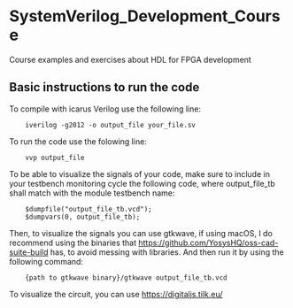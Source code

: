 # SystemVerilog_Development_Course
Course examples and exercises about HDL for FPGA development

## Basic instructions to run the code

To compile with icarus Verilog use the following line:

        iverilog -g2012 -o output_file your_file.sv

To run the code use the folowing line:
        
        vvp output_file

To be able to visualize the signals of your code, make sure to include in your testbench monitoring cycle the following code, where output_file_tb shall match with the module testbench name:

        $dumpfile("output_file_tb.vcd");
        $dumpvars(0, output_file_tb);

Then, to visualize the signals you can use gtkwave, if using macOS, I do recommend using the binaries that https://github.com/YosysHQ/oss-cad-suite-build has, to avoid messing with libraries. And then run it by using the following command:
                
        {path to gtkwave binary}/gtkwave output_file_tb.vcd

To visualize the circuit, you can use https://digitaljs.tilk.eu/
